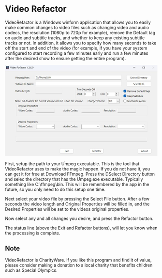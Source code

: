 # Video Refactor

VideoRefactor is a Windows winform application that allows you to easily make common changes
to video files such as changing video and audio codecs, the resolution (1080p to 720p for example),
remove the Default tag on audio and subtitle tracks, and whether to keep any existing subtitle
tracks or not. In addition, it allows you to specify how many seconds to take off the start and end of
the video (for example, if you have your system configured to start recording a few minutes early
and run a few minutes after the desired show to ensure getting the entire program).

![Video Refactor Screenshot](screenshot.jpg)

First, setup the path to your Ưmpeg executable. This is the tool that VideoRefactor uses to make the
magic happen. If you do not have it, you can get it for free at Download FFmpeg. Press the DSelect
Directory button and selec the directory that has the Ưmpeg.exe executable. Typically something
like C:\ffmpeg\bin. This will be remembered by the app in the future, so you only need to do this
setup one time.

Next select your video file by pressing the Select File button. After a few seconds the video length
and Original Properties will be filled in, and the Desired Properties will be set to the videos original
properties.

Now select any and all changes you desire, and press the Refactor button.

The status line (above the Exit and Refactor buttons), will let you know when the processing is
complete.

## Note
VideoRefactor is CharityWare. If you like this program and find it of value, please consider making a
donation to a local charity that benefits children such as Special Olympics.
